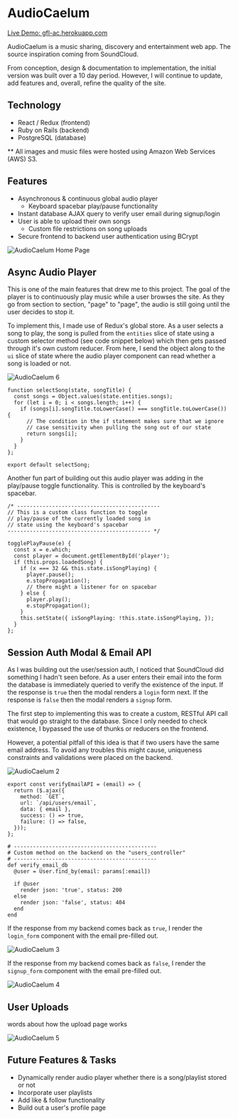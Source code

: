 # AudioCaelum

[Live Demo: gfl-ac.herokuapp.com](http://gfl-ac.herokuapp.com/)

AudioCaelum is a music sharing, discovery and entertainment web app. The source inspiration coming from SoundCloud.

From conception, design & documentation to implementation, the initial version was built over a 10 day period. However, I will continue to update, add features and, overall, refine the quality of the site.

## Technology 
* React / Redux (frontend) 
* Ruby on Rails (backend) 
* PostgreSQL (database) 

** All images and music files were hosted using Amazon Web Services (AWS) S3.

## Features

* Asynchronous & continuous global audio player
    - Keyboard spacebar play/pause functionality
* Instant database AJAX query to verify user email during signup/login
* User is able to upload their own songs
    - Custom file restrictions on song uploads
* Secure frontend to backend user authentication using BCrypt 

![AudioCaelum Home Page](https://github.com/gflujan/AudioCaelum/blob/master/docs/readme_pix/gfl-ac-01.png) 

## Async Audio Player 

This is one of the main features that drew me to this project. The goal of the player is to continuously play music while a user browses the site. As they go from section to section, "page" to "page", the audio is still going until the user decides to stop it.

To implement this, I made use of Redux's global store. As a user selects a song to play, the song is pulled from the `entities` slice of state using a custom selector method (see code snippet below) which then gets passed through it's own custom reducer. From here, I send the object along to the `ui` slice of state where the audio player component can read whether a song is loaded or not. 

![AudioCaelum 6](https://github.com/gflujan/AudioCaelum/blob/master/docs/readme_pix/gfl-ac-06.png) 

``` 
function selectSong(state, songTitle) {
  const songs = Object.values(state.entities.songs);
  for (let i = 0; i < songs.length; i++) {
    if (songs[i].songTitle.toLowerCase() === songTitle.toLowerCase()) {
      // The condition in the if statement makes sure that we ignore
      // case sensitivity when pulling the song out of our state
      return songs[i];
    }
  }
};

export default selectSong;
``` 

Another fun part of building out this audio player was adding in the play/pause toggle functionality. This is controlled by the keyboard's spacebar. 

```
/* --------------------------------------------- 
// This is a custom class function to toggle 
// play/pause of the currently loaded song in 
// state using the keyboard's spacebar 
--------------------------------------------- */ 

togglePlayPause(e) {
  const x = e.which;
  const player = document.getElementById('player');
  if (this.props.loadedSong) {
    if (x === 32 && this.state.isSongPlaying) {
      player.pause();
      e.stopPropagation();
      // there might a listener for on spacebar
    } else {
      player.play();
      e.stopPropagation();
    }
    this.setState({ isSongPlaying: !this.state.isSongPlaying, });
  }
};
```

## Session Auth Modal & Email API 

As I was building out the user/session auth, I noticed that SoundCloud did something I hadn't seen before. As a user enters their email into the form the database is immediately queried to verify the existence of the input. If the response is `true` then the modal renders a `login` form next. If the response is `false` then the modal renders a `signup` form. 

The first step to implementing this was to create a custom, RESTful API call that would go straight to the database. Since I only needed to check existence, I bypassed the use of thunks or reducers on the frontend. 

However, a potential pitfall of this idea is that if two users have the same email address. To avoid any troubles this might cause, uniqueness constraints and validations were placed on the backend. 

![AudioCaelum 2](https://github.com/gflujan/AudioCaelum/blob/master/docs/readme_pix/gfl-ac-02.png) 

``` 
export const verifyEmailAPI = (email) => {
  return ($.ajax({
    method: `GET`,
    url: `/api/users/email`,
    data: { email },
    success: () => true,
    failure: () => false,
  }));
};

# --------------------------------------------- 
# Custom method on the backend on the "users_controller" 
# --------------------------------------------- 
def verify_email_db
  @user = User.find_by(email: params[:email])

  if @user
    render json: 'true', status: 200
  else
    render json: 'false', status: 404
  end
end
``` 

If the response from my backend comes back as `true`, I render the `login_form` component with the email pre-filled out. 

![AudioCaelum 3](https://github.com/gflujan/AudioCaelum/blob/master/docs/readme_pix/gfl-ac-03.png) 

If the response from my backend comes back as `false`, I render the `signup_form` component with the email pre-filled out. 

![AudioCaelum 4](https://github.com/gflujan/AudioCaelum/blob/master/docs/readme_pix/gfl-ac-04.png) 

## User Uploads 

words about how the upload page works 

![AudioCaelum 5](https://github.com/gflujan/AudioCaelum/blob/master/docs/readme_pix/gfl-ac-05.png) 

## Future Features & Tasks 
* Dynamically render audio player whether there is a song/playlist stored or not 
* Incorporate user playlists 
* Add like & follow functionality 
* Build out a user's profile page 

